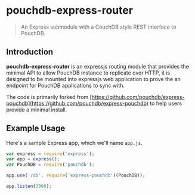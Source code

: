 # pouchdb-express-router

> An Express submodule with a CouchDB style REST interface to PouchDB.

## Introduction

**pouchdb-express-router** is an expressjs routing module that provides the
minimal API to allow PouchDB instance to replicate over HTTP, it is designed
to be mounted into expressjs web application to prove the an endpoint for
PouchDB applications to sync with.

The code is primarily forked from [https://github.com/pouchdb/express-pouchdb](https://github.com/pouchdb/express-pouchdb) to help users provide a minimal install.

## Example Usage

Here's a sample Express app, which we'll name `app.js`.

```javascript
var express = require('express');
var app = express();
var PouchDB = require('pouchdb');

app.use('/db', require('express-pouchdb')(PouchDB));

app.listen(3000);
```
